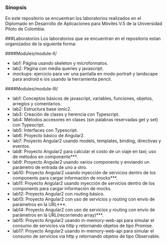 ### Sinopsis 

En este repositorio se encuentran los laboratorios realizados en el Diplomado en Desarrollo de Aplicaciones para Móviles V.5 de la Universidad Piloto de Colombia.

###Laboratorios
Los laboratorios que se encuentran en el repositorio estan organizados de la siguiente forma:

####Modules/module-II/
- lab1: Página usando skeleton y microformatos.
- lab2: Página con media queries y javascript.
- mockups: ejercicio para ver una pantalla en modo portrait y landscape para android e ios usando la herramienta pencil. 

####Modules/module-III/
- lab1: Conceptos básicos de javascript, variables, funciones, objetos, arreglos y comentarios.
- lab2: Estructura base ionic2.
- lab3: Creación de clases y herencia con Typescript.
- lab4: Métodos accesores en clases (sin palabras reservadas get y set) con Typescript.
- lab5: Interfaces con Typescript.
- lab6: Proyecto básico de Angular2.
- lab7: Proyecto Angular2 usando models, templates, binding, directivas y eventos.
- lab8: Proyecto Angular2 para calcular el costo de un viaje en taxi; uso de métodos en componente***.
- lab9: Proyecto Angular2 usando varios components y enviando un parámetro de entrada de uno a otro.
- lab10: Proyecto Angular2 usando inyección de servicios dentro de los components para cargar información de mocks***.
- lab11: Proyecto Angular2 usando inyección de servicios dentro de los components para cargar información de mocks.
- lab12: Proyecto Angular2 con routing básico.
- lab13: Proyecto Angular2 con uso de servicios y routing con envío de parámetros en la URL***.
- lab14: Proyecto Angular2 con uso de servicios y routing con envío de parámetros en la URL(recorriendo array)***.
- lab15: Proyecto Angular2 usando in-memory-web-api para simular el consumo de servicios via http y retornando objetos de tipo Promise<T>.
- lab17: Proyecto Angular2 usando in-memory-web-api para simular el consumo de servicios via http y retornando objetos de tipo Observable<T>.

